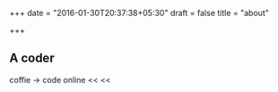 +++
date = "2016-01-30T20:37:38+05:30"
draft = false
title = "about"

+++

## A coder

coffie -> code
online << <<
